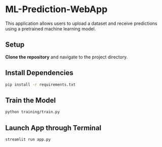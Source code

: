 # ML-Prediction-WebApp

This application allows users to upload a dataset and receive predictions using a pretrained machine learning model.


## Setup

**Clone the repository** and navigate to the project directory.

## Install Dependencies
```bash 
pip install -r requirements.txt
```

## Train the Model
```bash
python training/train.py
```

## Launch App through Terminal
```bash
streamlit run app.py
```
